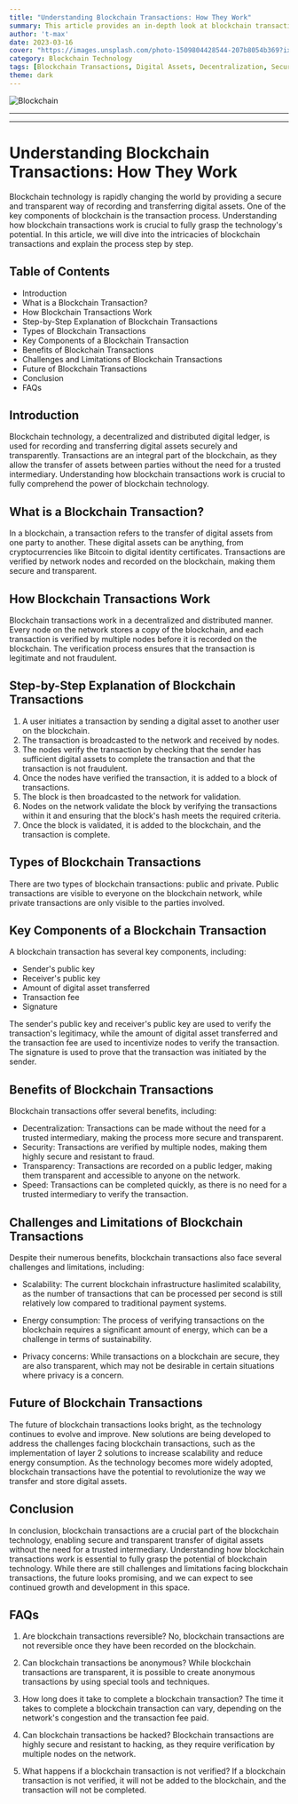 ```yaml
---
title: "Understanding Blockchain Transactions: How They Work"
summary: This article provides an in-depth look at blockchain transactions, including what they are, how they work, and their potential benefits and limitations. The article also discusses the future of blockchain transactions and answers some common questions about this technology.
author: 't-max'
date: 2023-03-16
cover: "https://images.unsplash.com/photo-1509804428544-207b8054b369?ixlib=rb-4.0.3&ixid=MnwxMjA3fDB8MHxwaG90by1wYWdlfHx8fGVufDB8fHx8&auto=format&fit=crop&w=1470&q=80"
category: Blockchain Technology
tags: [Blockchain Transactions, Digital Assets, Decentralization, Security, Transparency]
theme: dark
---
```


![Blockchain](https://images.unsplash.com/photo-1509804428544-207b8054b369?ixlib=rb-4.0.3&ixid=MnwxMjA3fDB8MHxwaG90by1wYWdlfHx8fGVufDB8fHx8&auto=format&fit=crop&w=1470&q=80)

---
---

# Understanding Blockchain Transactions: How They Work

Blockchain technology is rapidly changing the world by providing a secure and transparent way of recording and transferring digital assets. One of the key components of blockchain is the transaction process. Understanding how blockchain transactions work is crucial to fully grasp the technology's potential. In this article, we will dive into the intricacies of blockchain transactions and explain the process step by step.

## Table of Contents

- Introduction
- What is a Blockchain Transaction?
- How Blockchain Transactions Work
- Step-by-Step Explanation of Blockchain Transactions
- Types of Blockchain Transactions
- Key Components of a Blockchain Transaction
- Benefits of Blockchain Transactions
- Challenges and Limitations of Blockchain Transactions
- Future of Blockchain Transactions
- Conclusion
- FAQs

## Introduction

Blockchain technology, a decentralized and distributed digital ledger, is used for recording and transferring digital assets securely and transparently. Transactions are an integral part of the blockchain, as they allow the transfer of assets between parties without the need for a trusted intermediary. Understanding how blockchain transactions work is crucial to fully comprehend the power of blockchain technology.

## What is a Blockchain Transaction?

In a blockchain, a transaction refers to the transfer of digital assets from one party to another. These digital assets can be anything, from cryptocurrencies like Bitcoin to digital identity certificates. Transactions are verified by network nodes and recorded on the blockchain, making them secure and transparent.

## How Blockchain Transactions Work

Blockchain transactions work in a decentralized and distributed manner. Every node on the network stores a copy of the blockchain, and each transaction is verified by multiple nodes before it is recorded on the blockchain. The verification process ensures that the transaction is legitimate and not fraudulent.

## Step-by-Step Explanation of Blockchain Transactions

1. A user initiates a transaction by sending a digital asset to another user on the blockchain.
2. The transaction is broadcasted to the network and received by nodes.
3. The nodes verify the transaction by checking that the sender has sufficient digital assets to complete the transaction and that the transaction is not fraudulent.
4. Once the nodes have verified the transaction, it is added to a block of transactions.
5. The block is then broadcasted to the network for validation.
6. Nodes on the network validate the block by verifying the transactions within it and ensuring that the block's hash meets the required criteria.
7. Once the block is validated, it is added to the blockchain, and the transaction is complete.

## Types of Blockchain Transactions

There are two types of blockchain transactions: public and private. Public transactions are visible to everyone on the blockchain network, while private transactions are only visible to the parties involved.

## Key Components of a Blockchain Transaction

A blockchain transaction has several key components, including:

- Sender's public key
- Receiver's public key
- Amount of digital asset transferred
- Transaction fee
- Signature

The sender's public key and receiver's public key are used to verify the transaction's legitimacy, while the amount of digital asset transferred and the transaction fee are used to incentivize nodes to verify the transaction. The signature is used to prove that the transaction was initiated by the sender.

## Benefits of Blockchain Transactions

Blockchain transactions offer several benefits, including:

- Decentralization: Transactions can be made without the need for a trusted intermediary, making the process more secure and transparent.
- Security: Transactions are verified by multiple nodes, making them highly secure and resistant to fraud.
- Transparency: Transactions are recorded on a public ledger, making them transparent and accessible to anyone on the network.
- Speed: Transactions can be completed quickly, as there is no need for a trusted intermediary to verify the transaction.

## Challenges and Limitations of Blockchain Transactions

Despite their numerous benefits, blockchain transactions also face several challenges and limitations, including:

- Scalability: The current blockchain infrastructure haslimited scalability, as the number of transactions that can be processed per second is still relatively low compared to traditional payment systems.

- Energy consumption: The process of verifying transactions on the blockchain requires a significant amount of energy, which can be a challenge in terms of sustainability.
- Privacy concerns: While transactions on a blockchain are secure, they are also transparent, which may not be desirable in certain situations where privacy is a concern.

## Future of Blockchain Transactions

The future of blockchain transactions looks bright, as the technology continues to evolve and improve. New solutions are being developed to address the challenges facing blockchain transactions, such as the implementation of layer 2 solutions to increase scalability and reduce energy consumption. As the technology becomes more widely adopted, blockchain transactions have the potential to revolutionize the way we transfer and store digital assets.

## Conclusion

In conclusion, blockchain transactions are a crucial part of the blockchain technology, enabling secure and transparent transfer of digital assets without the need for a trusted intermediary. Understanding how blockchain transactions work is essential to fully grasp the potential of blockchain technology. While there are still challenges and limitations facing blockchain transactions, the future looks promising, and we can expect to see continued growth and development in this space.

## FAQs

1. Are blockchain transactions reversible? No, blockchain transactions are not reversible once they have been recorded on the blockchain.
    
2. Can blockchain transactions be anonymous? While blockchain transactions are transparent, it is possible to create anonymous transactions by using special tools and techniques.
    
3. How long does it take to complete a blockchain transaction? The time it takes to complete a blockchain transaction can vary, depending on the network's congestion and the transaction fee paid.
    
4. Can blockchain transactions be hacked? Blockchain transactions are highly secure and resistant to hacking, as they require verification by multiple nodes on the network.
    
5. What happens if a blockchain transaction is not verified? If a blockchain transaction is not verified, it will not be added to the blockchain, and the transaction will not be completed.